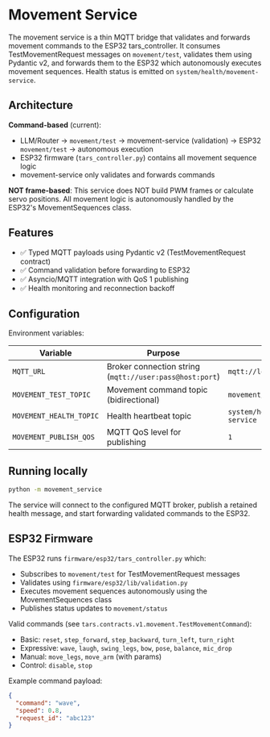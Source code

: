 # Movement Service

The movement service is a thin MQTT bridge that validates and forwards movement commands
to the ESP32 tars_controller. It consumes TestMovementRequest messages on `movement/test`,
validates them using Pydantic v2, and forwards them to the ESP32 which autonomously
executes movement sequences. Health status is emitted on `system/health/movement-service`.

## Architecture

**Command-based** (current):
- LLM/Router → `movement/test` → movement-service (validation) → ESP32 `movement/test` → autonomous execution
- ESP32 firmware (`tars_controller.py`) contains all movement sequence logic
- movement-service only validates and forwards commands

**NOT frame-based**: This service does NOT build PWM frames or calculate servo positions.
All movement logic is autonomously handled by the ESP32's MovementSequences class.

## Features

- ✅ Typed MQTT payloads using Pydantic v2 (TestMovementRequest contract)
- ✅ Command validation before forwarding to ESP32
- ✅ Asyncio/MQTT integration with QoS 1 publishing
- ✅ Health monitoring and reconnection backoff

## Configuration

Environment variables:

| Variable | Purpose | Default |
| --- | --- | --- |
| `MQTT_URL` | Broker connection string (`mqtt://user:pass@host:port`) | `mqtt://localhost:1883` |
| `MOVEMENT_TEST_TOPIC` | Movement command topic (bidirectional) | `movement/test` |
| `MOVEMENT_HEALTH_TOPIC` | Health heartbeat topic | `system/health/movement-service` |
| `MOVEMENT_PUBLISH_QOS` | MQTT QoS level for publishing | `1` |

## Running locally

```bash
python -m movement_service
```

The service will connect to the configured MQTT broker, publish a retained health
message, and start forwarding validated commands to the ESP32.

## ESP32 Firmware

The ESP32 runs `firmware/esp32/tars_controller.py` which:
- Subscribes to `movement/test` for TestMovementRequest messages
- Validates using `firmware/esp32/lib/validation.py`
- Executes movement sequences autonomously using the MovementSequences class
- Publishes status updates to `movement/status`

Valid commands (see `tars.contracts.v1.movement.TestMovementCommand`):
- Basic: `reset`, `step_forward`, `step_backward`, `turn_left`, `turn_right`
- Expressive: `wave`, `laugh`, `swing_legs`, `bow`, `pose`, `balance`, `mic_drop`
- Manual: `move_legs`, `move_arm` (with params)
- Control: `disable`, `stop`

Example command payload:
```json
{
  "command": "wave",
  "speed": 0.8,
  "request_id": "abc123"
}
```
